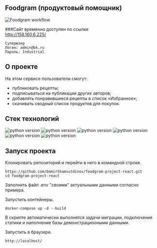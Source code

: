 ## Foodgram (продуктовый помощник)
![Foodgram workflow](https://github.com/DamirShamsutdinov/foodgram-project-react/actions/workflows/main.yml/badge.svg)

###Cайт временно доступен по ссылке   
http://158.160.6.225/
```
Суперюзер
Логин: admin@bk.ru
Пароль: Industrial
```

## О проекте
На этом сервисе пользователи смогут:
- публиковать рецепты;
- подписываться на публикации других авторов;
- добавлять понравившиеся рецепты в список «Избранное»;
- скачивать сводный список продуктов для покупок.

## Стек технологий

![python version](https://img.shields.io/badge/Python-3.7-yellowgreen)
![python version](https://img.shields.io/badge/Django-3.2.15-yellowgreen)
![python version](https://img.shields.io/badge/djangorestframework-3.13.1-yellowgreen)
![python version](https://img.shields.io/badge/djoser-2.1.0-yellowgreen)
![python version](https://img.shields.io/badge/gunicorn-20.1.0-yellowgreen)
![python version](https://img.shields.io/badge/psycopg2--binary-2.9.2-yellowgreen)

## Запуск проекта

Клонировать репозиторий и перейти в него в командной строке.

```
https://github.com/DamirShamsutdinov/foodgram-project-react.git
cd foodgram-project-react
```

Заполнить файл .env "своими" актуальными данными согласно примера.

Запустить контейнеры.

```
docker-compose up -d --build
```

В скрипте автоматически выполнятся задачи миграции, подключения статики и наполнение базы демонстрациооными данными.

Запустить в браузере.

```
http://localhost/
```

